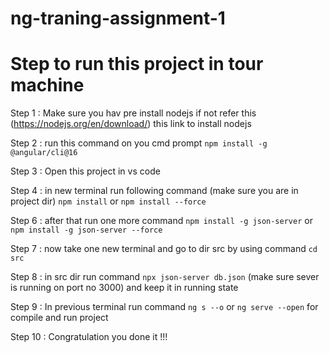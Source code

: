 # ng-traning-assignment-1

# Step to run this project in tour machine
Step 1 : Make sure you hav pre install nodejs if not refer this (https://nodejs.org/en/download/) this link to install nodejs

Step 2 : run this command on you cmd prompt `npm install -g @angular/cli@16`

Step 3 : Open this project in vs code

Step 4 : in new terminal run following command (make sure you are in project dir) `npm install` or `npm install --force`

Step 6 : after that run one more command `npm install -g json-server` or `npm install -g json-server --force`

Step 7 : now take one new terminal and go to dir src by using command `cd src`

Step 8 : in src dir run command `npx json-server db.json` (make sure sever is running on port no 3000) and keep it in running state

Step 9 : In previous terminal run command `ng s --o` or `ng serve --open` for compile and run project

Step 10 : Congratulation you done it !!!

